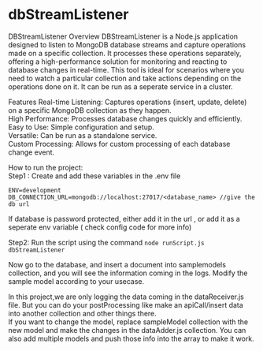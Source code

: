 # dbStreamListener
DBStreamListener
Overview
DBStreamListener is a Node.js application designed to listen to MongoDB database streams and capture operations made on a specific collection. It processes these operations separately, offering a high-performance solution for monitoring and reacting to database changes in real-time. This tool is ideal for scenarios where you need to watch a particular collection and take actions depending on the operations done on it.
It can be run as a seperate service in a cluster.

Features
Real-time Listening: Captures operations (insert, update, delete) on a specific MongoDB collection as they happen. <br>
High Performance: Processes database changes quickly and efficiently. <br>
Easy to Use: Simple configuration and setup. <br>
Versatile: Can be run as a standalone service. <br>
Custom Processing: Allows for custom processing of each database change event. <br>

How to run the project: <br>
Step1 : Create and add these variables in the .env file
```
ENV=development
DB_CONNECTION_URL=mongodb://localhost:27017/<database_name> //give the db url
```
If database is password protected, either add it in the url , or add it as a seperate env variable ( check config code for more info)

Step2: Run the script using the command `node runScript.js dbStreamListener` 

Now go to the database, and insert a document into samplemodels collection, and you will see the information coming in the logs.
Modify the sample model according to your usecase.

In this project,we are only logging the data coming in the dataReceiver.js file. But you can do your postProcessing like make an apiCall/insert data into another collection and other things there.<br>
If you want to change the model, replace sampleModel collection with the new model and make the changes in the dataAdder.js collection.
You can also add multiple models and push those info into the array to make it work.





